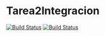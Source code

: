 # Tarea2Integracion
[![Build Status](https://travis-ci.org/chelosino/Tarea2Integracion.svg?branch=develop)](https://travis-ci.org/chelosino/Tarea2Integracion)
[![Build Status](https://travis-ci.org/chelosino/Tarea2Integracion.svg?branch=master)](https://travis-ci.org/chelosino/Tarea2Integracion)
